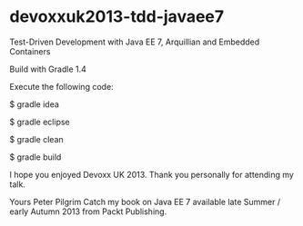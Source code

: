 devoxxuk2013-tdd-javaee7
========================

Test-Driven Development with Java EE 7, Arquillian and Embedded Containers


Build with Gradle 1.4


Execute the following code:


$ gradle idea

$ gradle eclipse

$ gradle clean

$ gradle build

I hope you enjoyed Devoxx UK 2013. Thank you personally for attending my talk.

Yours
Peter Pilgrim
Catch my book on Java EE 7 available late Summer / early Autumn 2013 from Packt Publishing.


